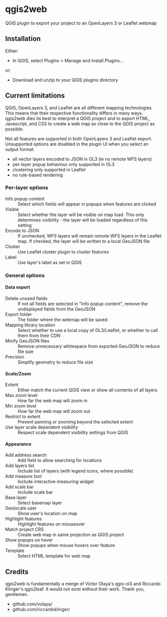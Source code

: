 <h1>qgis2web</h1>
<p>QGIS plugin to export your project to an OpenLayers 3 or Leaflet webmap</p>

<h2>Installation</h2>
<p>Either:</p>
<ul><li>In QGIS, select Plugins > Manage and Install Plugins...</li></ul>
<p>or:</p>
<ul><li>Download and unzip to your QGIS plugins directory</li></ul>

<h2>Current limitations</h2>
<p>QGIS, OpenLayers 3, and Leaflet are all different mapping technologies. This means that their respective functionality differs in many ways. qgis2web dies its best to interpret a QGIS project and to export HTML, Javascript, and CSS to create a web map as close to the QGIS project as possible.</p>
<p>Not all features are supported in both OpenLayers 3 and Leaflet export. Unsupported options are disabled in the plugin UI when you select an output format.</p>
<ul><li>all vector layers encoded to JSON in OL3 (ie no remote WFS layers)</li>
<li>per-layer popup behaviour only supported in OL3</li>
<li>clustering only supported in Leaflet</li>
<li>no rule-based rendering</li></ul>

<h3>Per-layer options</h3>
<dl><dt>Info popup content</dt><dd>Select which fields will appear in popups when features are clicked</dd> 
<dt>Visible</dt><dd>Select whether the layer will be visible on map load. This only determines visibility - the layer will be loaded regardless of this setting</dd> 
<dt>Encode to JSON</dt><dd>If unchecked, WFS layers will remain remote WFS layers in the Leaflet map. If checked, the layer will be written to a local GeoJSON file</dd>
<dt>Cluster</dt><dd>Use Leaflet cluster plugin to cluster features</dd>
<dt>Label</dt><dd>Use layer's label as set in QGIS</dd></dl>

<h3>General options</h3>

<h4>Data export</h4>
<dl><dt>Delete unused fields</dt><dd>If not all fields are selected in "Info popup content", remove the undisplayed fields from the GeoJSON</dd>
<dt>Export folder</dt><dd>The folder where the webmap will be saved</dd> 
<dt>Mapping library location</dt><dd>Select whether to use a local copy of OL3/Leaflet, or whether to call them from their CDN</dd>
<dt>Minify GeoJSON files</dt><dd>Remove unnecessary whitespace from exported GeoJSON to reduce file size</dd>
<dt>Precision</dt><dd>Simplify geometry to reduce file size</dd></dl>

<h4>Scale/Zoom</h4>
<dl><dt>Extent</dt><dd>Either match the current QGIS view or show all contents of all layers</dd>
<dt>Max zoom level</dt><dd>How far the web map will zoom in</dd>
<dt>Min zoom level</dt><dd>How far the web map will zoom out</dd>
<dt>Restrict to extent</dt><dd>Prevent panning or zooming beyond the selected extent</dd>
<dt>Use layer scale dependent visibility</dt><dd>Respect scale dependent visibility settings from QGIS</dd></dl>

<h4>Appearance</h4>
<dl><dt>Add address search</dt><dd>Add field to allow searching for locations</dd>
<dt>Add layers list</dt><dd>Include list of layers (with legend icons, where possible)</dd>
<dt>Add measure tool</dt><dd>Include interactive measuring widget</dd>
<dt>Add scale bar</dt><dd>Include scale bar</dd>
<dt>Base layer</dt><dd>Select basemap layer</dd>
<dt>Geolocate user</dt><dd>Show user's location on map</dd>
<dt>Highlight features</dt><dd>Highlight features on mouseover</dd>
<dt>Match project CRS</dt><dd>Create web map in same projection as QGIS project</dd>
<dt>Show popups on hover</dt><dd>Show popups when mouse hovers over feature</dd>
<dt>Template</dt><dd>Select HTML template for web map</dd></dl>

<h2>Credits</h2>
<p>qgis2web is fundamentally a merge of Victor Olaya's qgis-ol3 and Riccardo Klinger's qgis2leaf. It would not exist without their work. Thank you, gentlemen.</p>

<ul><li>github.com/volaya/</li>
<li>github.com/riccardoklinger/</li></ul>
